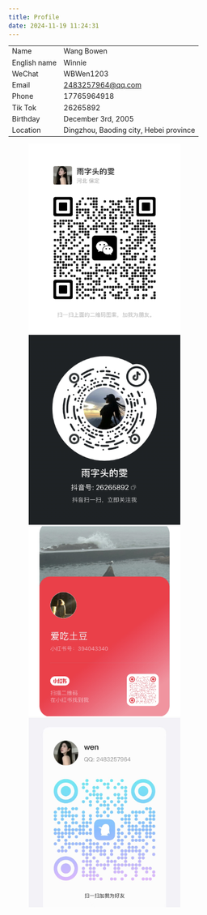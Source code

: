 ```yaml
---
title: Profile  
date: 2024-11-19 11:24:31
---
```










|     |   |
|  ----  | ----  |
|  Name  | Wang Bowen |
| English name  | Winnie |
| WeChat  | WBWen1203 |
| Email  | 2483257964@qq.com |
| Phone  | 17765964918 |
| Tik Tok  | 26265892 |
| Birthday  | December 3rd, 2005   |
| Location  | Dingzhou, Baoding city, Hebei province |

<figure>
 <img src="/images/info/1.jpg" width=300/>
<img src="/images/info/2.jpg" width=300/>
<img src="/images/info/3.jpg" width=300/>
<img src="/images/info/4.jpg" width=300/>



</figure>